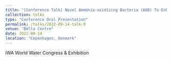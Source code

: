 ```yaml
---
title: "[Conference Talk] Novel Ammonia-oxidizing Bacteria (AOB) To Enhance Wastewater And Sludge Management"
collection: talks
type: "Conference Oral Presentation"
permalink: /talks/2022-09-14-talk-9
venue: "Bella Centre"
date: 2022-09-14
location: "Copenhagen, Denmark"
---
```


IWA World Water Congress & Exhibition


